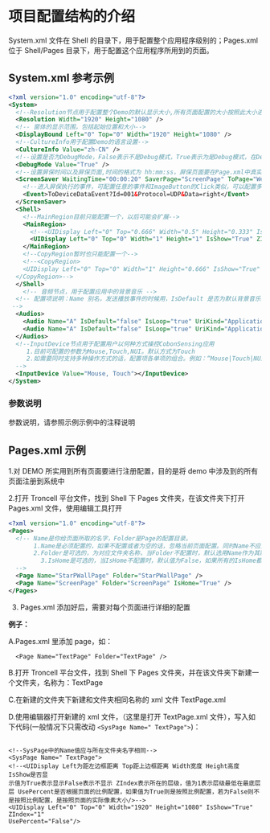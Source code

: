 # 项目配置结构的介绍

System.xml 文件在 Shell 的目录下，用于配置整个应用程序级别的；Pages.xml 位于 Shell/Pages 目录下，用于配置这个应用程序所用到的页面。

## System.xml 参考示例

```xml
<?xml version="1.0" encoding="utf-8"?>
<System>
  <!--Resolution节点用于配置整个Demo的默认显示大小,所有页面配置的大小按照此大小进行配置，而最终呈现的大小由DisplayBound节点来配置，缩放比例将根据Resolution和DisplayBound的比例来确定-->
  <Resolution Width="1920" Height="1080" />
  <!-- 窗体的显示范围，包括起始位置和大小-->
  <DisplayBound Left="0" Top="0" Width="1920" Height="1080" />
  <!--CultureInfo用于配置Demo的语言设置-->
  <CultureInfo Value="zh-CN" />
  <!--设置是否为DebugMode，False表示不是Debug模式，True表示为是Debug模式，在Debug模式下，支持鼠标操作-->
  <DebugMode Value="True" />
  <!--设置屏保时间以及屏保页面,时间的格式为 hh:mm:ss，屏保页面要在Page.xml中真实存在, ToPage用于配置有人在屏保模式下，有人互动进入的页面，如果ToPage没配，进入最后一个进入屏保的页面，如果配置了，直接进入固定的页面-->
  <ScreenSaver WaitingTime="00:00:20" SaverPage="ScreenPage" ToPage="WelcomePage">
	<!--进入屏保执行的事件，可配置任意的事件和ImageButton的Click类似，可以配置多个Event-->
	<Event>ToDeviceDataEvent?Id=001&Protocol=UDP&Data=right</Event>
  </ScreenSaver>
  <Shell>
    <!--MainRegion目前只能配置一个，以后可能会扩展-->
    <MainRegion>
      <!--<UIDisplay Left="0" Top="0.666" Width="0.5" Height="0.333" IsShow="True"  ZIndex="1" UsePercent="True"/>-->
      <UIDisplay Left="0" Top="0" Width="1" Height="1" IsShow="True" ZIndex="1" UsePercent="True" />
    </MainRegion>
    <!--CopyRegion暂时也只能配置一个-->
    <!--<CopyRegion>
    <UIDisplay Left="0" Top="0" Width="1" Height="0.666" IsShow="True"  ZIndex="1" UsePercent="True"/>
  </CopyRegion>-->
  </Shell>
    <!-- 音频节点，用于配置应用中的背景音乐 -->
  <!-- 配置项说明：Name 别名，发送播放事件的时候用，IsDefault 是否为默认背景音乐，IsLoop 是否循环播放，UriKind 背景音乐的资源路径类型，值是文件路径
 -->
  <Audios>
    <Audio Name="A" IsDefault="false" IsLoop="true" UriKind="Application">AudioSource/音频1.mp3</Audio>
    <Audio Name="A" IsDefault="false" IsLoop="true" UriKind="Application">AudioSource/音频2.mp3</Audio>
  </Audios>
  <!--InputDevice节点用于配置用户以何种方式操控CobonSensing应用
     1.目前可配置的参数为Mouse,Touch,NUI。默认方式为Touch
     2.如需要同时支持多种操作方式的话，配置项各单项的组合。例如：“Mouse|Touch|NUI”
  -->
  <InputDevice Value="Mouse, Touch"></InputDevice>
</System>
```

### 参数说明

参数说明，请参照示例示例中的注释说明

## Pages.xml 示例

1.对 DEMO 所实用到所有页面要进行注册配置，目的是将 demo 中涉及到的所有页面注册到系统中

2.打开 Troncell 平台文件，找到 Shell 下 Pages 文件夹，在该文件夹下打开 Pages.xml 文件，使用编辑工具打开

```xml
<?xml version="1.0" encoding="utf-8"?>
<Pages>
  <!-- Name是你给页面所取的名字，Folder是Page的配置目录。
       1.Name是必须配置的，如果不配置或者为空的话，忽略当前页面配置。同时Name不应重复，是页面的唯一标识,如果重复只取最前的节点。
       2.Folder是可选的，为对应文件夹名称，当Folder不配置时，默认选用Name作为其默认值。如果Folder的路径不存在的话，当前Page会被忽略。
	     3.IsHome是可选的，当IsHome不配置时，默认值为False，如果所有的IsHome都没有配置的话，默认第一个页面节点为首页。
  -->
  <Page Name="StarPWallPage" Folder="StarPWallPage" />
  <Page Name="ScreenPage" Folder="ScreenPage" IsHome="True" />
</Pages>
```

3. Pages.xml 添加好后，需要对每个页面进行详细的配置

**例子：**

A.Pages.xml 里添加 page，如：

```
  <Page Name="TextPage" Folder="TextPage" />

```

B.打开 Troncell 平台文件，找到 Shell 下 Pages 文件夹，并在该文件夹下新建一个文件夹，名称为：TextPage

C.在新建的文件夹下新建和文件夹相同名称的 xml 文件 TextPage.xml

D.使用编辑器打开新建的 xml 文件，（这里是打开 TextPage.xml 文件），写入如下代码(一般情况下只需改动 `<SysPage Name=" TextPage">`)：

```

<!--SysPage中的Name值应与所在文件夹名字相同-->
<SysPage Name=" TextPage">
<!--<UIDisplay Left为距左边框距离 Top距上边框距离 Width宽度 Height高度 IsShow是否显
示值为True表示显示False表示不显示 ZIndex表示所在的层级，值为1表示层级最低在最底层
层 UsePercent是否根据页面的比例配置，如果值为True则是按照比例配置，若为False则不
是按照比例配置，是按照页面的实际像素大小/>-->
<UIDisplay Left="0" Top="0" Width="1920" Height="1080" IsShow="True" ZIndex="1"
UsePercent="False"/>
```
